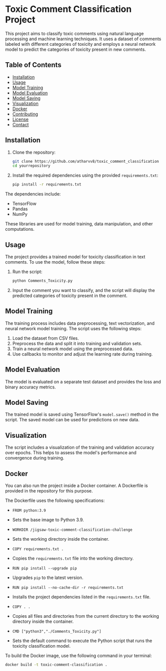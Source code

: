 # Toxic Comment Classification Project

This project aims to classify toxic comments using natural language processing and machine learning techniques. It uses a dataset of comments labeled with different categories of toxicity and employs a neural network model to predict the categories of toxicity present in new comments.

## Table of Contents

- [Installation](#installation)
- [Usage](#usage)
- [Model Training](#model-training)
- [Model Evaluation](#model-evaluation)
- [Model Saving](#model-saving)
- [Visualization](#visualization)
- [Docker](#docker)
- [Contributing](#contributing)
- [License](#license)
- [Contact](#contact)

## Installation

1. Clone the repository:

    ```bash
    git clone https://github.com/atharvv8/toxic_comment_classification
    cd yourrepository
    ```

2. Install the required dependencies using the provided `requirements.txt`:

    ```bash
    pip install -r requirements.txt
    ```

The dependencies include:

- TensorFlow
- Pandas
- NumPy

These libraries are used for model training, data manipulation, and other computations.

## Usage

The project provides a trained model for toxicity classification in text comments. To use the model, follow these steps:

1. Run the script:

    ```bash
    python Comments_Toxicity.py
    ```

2. Input the comment you want to classify, and the script will display the predicted categories of toxicity present in the comment.

## Model Training

The training process includes data preprocessing, text vectorization, and neural network model training. The script uses the following steps:

1. Load the dataset from CSV files.
2. Preprocess the data and split it into training and validation sets.
3. Train a neural network model using the preprocessed data.
4. Use callbacks to monitor and adjust the learning rate during training.

## Model Evaluation

The model is evaluated on a separate test dataset and provides the loss and binary accuracy metrics.

## Model Saving

The trained model is saved using TensorFlow's `model.save()` method in the script. The saved model can be used for predictions on new data.

## Visualization

The script includes a visualization of the training and validation accuracy over epochs. This helps to assess the model's performance and convergence during training.

## Docker

You can also run the project inside a Docker container. A Dockerfile is provided in the repository for this purpose.

The Dockerfile uses the following specifications:

- `FROM python:3.9`
- Sets the base image to Python 3.9.

- `WORKDIR /jigsaw-toxic-comment-classification-challenge`
- Sets the working directory inside the container.

- `COPY requirements.txt .`
- Copies the `requirements.txt` file into the working directory.

- `RUN pip install --upgrade pip`
- Upgrades `pip` to the latest version.

- `RUN pip install --no-cache-dir -r requirements.txt`
- Installs the project dependencies listed in the `requirements.txt` file.

- `COPY . .`
- Copies all files and directories from the current directory to the working directory inside the container.

- `CMD ["python3","./Comments_Toxicity.py"]`
- Sets the default command to execute the Python script that runs the toxicity classification model.

To build the Docker image, use the following command in your terminal:

```bash
docker build -t toxic-comment-classification .

